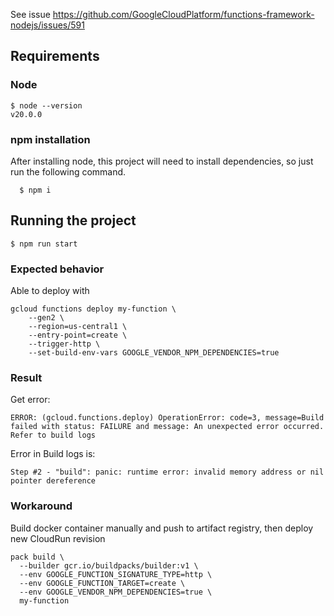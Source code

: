 See issue https://github.com/GoogleCloudPlatform/functions-framework-nodejs/issues/591

## Requirements

### Node

    $ node --version
    v20.0.0


### npm installation
  After installing node, this project will need to install dependencies, so just run the following command.

      $ npm i


## Running the project

    $ npm run start

### Expected behavior

Able to deploy with
```
gcloud functions deploy my-function \
    --gen2 \
    --region=us-central1 \
    --entry-point=create \
    --trigger-http \
    --set-build-env-vars GOOGLE_VENDOR_NPM_DEPENDENCIES=true
```

### Result

Get error:
```
ERROR: (gcloud.functions.deploy) OperationError: code=3, message=Build failed with status: FAILURE and message: An unexpected error occurred. Refer to build logs
```

Error in Build logs is:
```
Step #2 - "build": panic: runtime error: invalid memory address or nil pointer dereference
```


### Workaround
Build docker container manually and push to artifact registry, then deploy new CloudRun revision

```
pack build \
  --builder gcr.io/buildpacks/builder:v1 \
  --env GOOGLE_FUNCTION_SIGNATURE_TYPE=http \
  --env GOOGLE_FUNCTION_TARGET=create \
  --env GOOGLE_VENDOR_NPM_DEPENDENCIES=true \
  my-function
```
